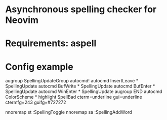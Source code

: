 # Asynchronous spelling checker for Neovim
# Requirements: aspell

# Config example
augroup SpellingUpdateGroup
    autocmd!
    autocmd InsertLeave * SpellingUpdate
    autocmd BufWrite * SpellingUpdate
    autocmd BufEnter * SpellingUpdate
    autocmd WinEnter * SpellingUpdate
augroup END
autocmd ColorScheme * highlight SpellBad cterm=underline gui=underline ctermfg=243 guifg=#727272

nnoremap <leader>st :SpellingToggle<cr>
nnoremap <leader>sa :SpellingAddWord<cr>
